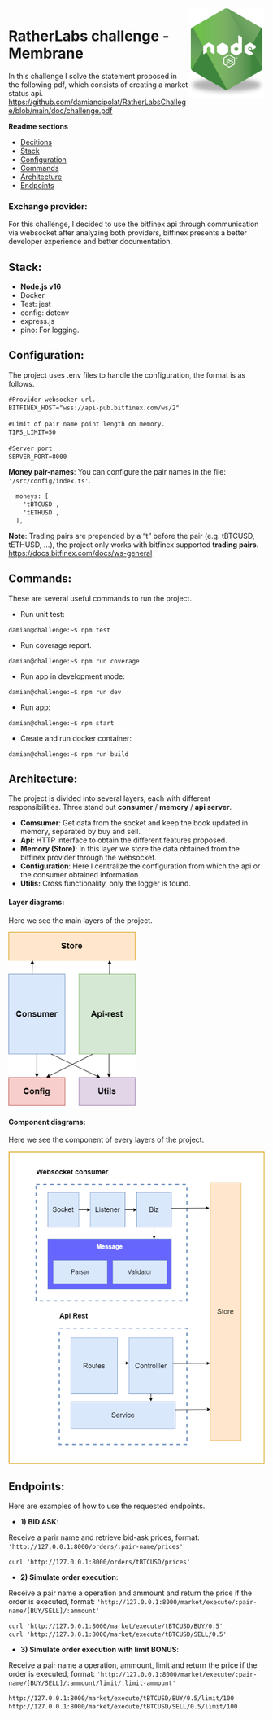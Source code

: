 <img src="https://github.com/damiancipolat/node-bff/blob/master/doc/node.png?raw=true" width="150px" align="right" />

# RatherLabs challenge - Membrane
In this challenge I solve the statement proposed in the following pdf, which consists of creating a market status api.
https://github.com/damiancipolat/RatherLabsChallege/blob/main/doc/challenge.pdf

**Readme sections**

- [Decitions](#exchange-provider)
- [Stack](#stack)
- [Configuration](#configuration)
- [Commands](#commands)
- [Architecture](#architecture)
- [Endpoints](#endpoints)

### Exchange provider:
For this challenge, I decided to use the bitfinex api through communication via websocket after analyzing both providers, bitfinex presents a better developer experience and better documentation.

## **Stack**:
- **Node.js v16**
- Docker
- Test: jest
- config: dotenv
- express.js
- pino: For logging.

## **Configuration**:
The project uses .env files to handle the configuration, the format is as follows.

```console
#Provider websocker url.
BITFINEX_HOST="wss://api-pub.bitfinex.com/ws/2"

#Limit of pair name point length on memory.
TIPS_LIMIT=50

#Server port
SERVER_PORT=8000
```

**Money pair-names**:
You can configure the pair names in the file: `'/src/config/index.ts'`.

```console
  moneys: [
    'tBTCUSD',
    'tETHUSD',
  ],
```
**Note**: 
Trading pairs are prepended by a “t” before the pair (e.g. tBTCUSD, tETHUSD, ...), the project only works with bitfinex supported **trading pairs**.
https://docs.bitfinex.com/docs/ws-general


## **Commands**:
These are several useful commands to run the project.

- Run unit test:
```console
damian@challenge:~$ npm test
```
- Run coverage report.
```console
damian@challenge:~$ npm run coverage
```
- Run app in development mode:
```console
damian@challenge:~$ npm run dev
```
- Run app:
```console
damian@challenge:~$ npm start
```

- Create and run docker container:
```console
damian@challenge:~$ npm run build
```

## **Architecture**:
The project is divided into several layers, each with different responsibilities. Three stand out **consumer** / **memory** / **api server**.

- **Comsumer**: Get data from the socket and keep the book updated in memory, separated by buy and sell.
- **Api**: HTTP interface to obtain the different features proposed.
- **Memory (Store)**: In this layer we store the data obtained from the bitfinex provider through the websocket.
- **Configuration**: Here I centralize the configuration from which the api or the consumer obtained information
- **Utilis:** Cross functionality, only the logger is found.

#### **Layer diagrams**:
Here we see the main layers of the project.

<img src="https://github.com/damiancipolat/RatherLabsChallege/blob/main/doc/layers.png?raw=true" width="250px" />

#### **Component diagrams**:
Here we see the component of every layers of the project.

<img src="https://github.com/damiancipolat/RatherLabsChallege/blob/main/doc/complete.png?raw=true" width="550px" />

## **Endpoints**:
Here are examples of how to use the requested endpoints.

- **1) BID ASK**:

Receive a parir name and retrieve bid-ask prices, format: `'http://127.0.0.1:8000/orders/:pair-name/prices'`

```console
curl 'http://127.0.0.1:8000/orders/tBTCUSD/prices'
```

- **2) Simulate order execution**:

Receive a pair name a operation and ammount and return the price if the order is executed, format: `'http://127.0.0.1:8000/market/execute/:pair-name/[BUY/SELL]/:ammount'`

```console
curl 'http://127.0.0.1:8000/market/execute/tBTCUSD/BUY/0.5'
curl 'http://127.0.0.1:8000/market/execute/tBTCUSD/SELL/0.5'
```

- **3) Simulate order execution with limit BONUS**:

Receive a pair name a operation, ammount, limit and return the price if the order is executed, format: `'http://127.0.0.1:8000/market/execute/:pair-name/[BUY/SELL]/:ammount/limit/:limit-ammount'`

```console
http://127.0.0.1:8000/market/execute/tBTCUSD/BUY/0.5/limit/100
http://127.0.0.1:8000/market/execute/tBTCUSD/SELL/0.5/limit/100
```
